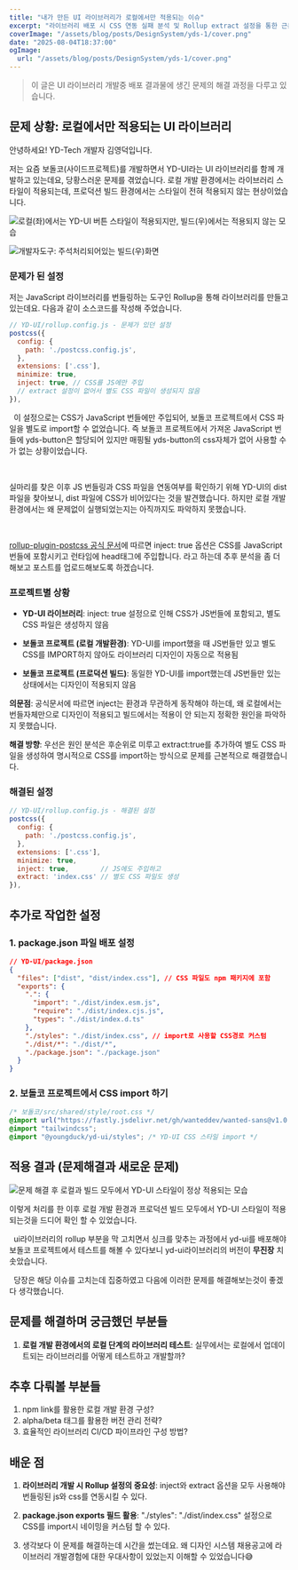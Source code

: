 ```yaml
---
title: "내가 만든 UI 라이브러리가 로컬에서만 적용되는 이슈"
excerpt: "라이브러리 배포 시 CSS 연동 실패 분석 및 Rollup extract 설정을 통한 근본적 해결"
coverImage: "/assets/blog/posts/DesignSystem/yds-1/cover.png"
date: "2025-08-04T18:37:00"
ogImage:
  url: "/assets/blog/posts/DesignSystem/yds-1/cover.png"
---
```


> 이 글은 UI 라이브러리 개발중 배포 결과물에 생긴 문제의 해결 과정을 다루고 있습니다.

## 문제 상황: 로컬에서만 적용되는 UI 라이브러리

안녕하세요! YD-Tech 개발자 김영덕입니다.
&nbsp;

저는 요즘 보돌코(사이드프로젝트)를 개발하면서 YD-UI라는 UI 라이브러리를 함께 개발하고 있는데요, 당황스러운 문제를 겪었습니다. 로컬 개발 환경에서는 라이브러리 스타일이 적용되는데, 프로덕션 빌드 환경에서는 스타일이 전혀 적용되지 않는 현상이었습니다.
&nbsp;

![로컬(좌)에서는 YD-UI 버튼 스타일이 적용되지만, 빌드(우)에서는 적용되지 않는 모습](/assets/blog/posts/DesignSystem/yds-1/1.png)

![개발자도구: 주석처리되어있는 빌드(우)화면](/assets/blog/posts/DesignSystem/yds-1/3.png)

### 문제가 된 설정

저는 JavaScript 라이브러리를 번들링하는 도구인 Rollup을 통해 라이브러리를 만들고 있는데요. 다음과 같이 소스코드를 작성해 주었습니다.

```javascript
// YD-UI/rollup.config.js - 문제가 있던 설정
postcss({
  config: {
    path: './postcss.config.js',
  },
  extensions: ['.css'],
  minimize: true,
  inject: true, // CSS를 JS에만 주입
  // extract 설정이 없어서 별도 CSS 파일이 생성되지 않음
}),
```

&nbsp;
이 설정으로는 CSS가 JavaScript 번들에만 주입되어, 보돌코 프로젝트에서 CSS 파일을 별도로 import할 수 없었습니다. 즉 보돌코 프로젝트에서 가져온 JavaScript 번들에 yds-button은 할당되어 있지만 매핑될 yds-button의 css자체가 없어 사용할 수가 없는 상황이었습니다.

&nbsp;

실마리를 찾은 이후 JS 번들링과 CSS 파일을 연동여부를 확인하기 위해 YD-UI의 dist 파일을 찾아보니, dist 파일에 CSS가 비어있다는 것을 발견했습니다. 하지만 로컬 개발환경에서는 왜 문제없이 실행되었는지는 아직까지도 파악하지 못했습니다.

&nbsp;

[rollup-plugin-postcss 공식 문서](https://github.com/egoist/rollup-plugin-postcss)에 따르면 inject: true 옵션은 CSS를 JavaScript 번들에 포함시키고 런타임에 head태그에 주입합니다. 라고 하는데 추후 분석을 좀 더 해보고 포스트를 업로드해보도록 하겠습니다.

### 프로젝트별 상황

- **YD-UI 라이브러리**: inject: true 설정으로 인해 CSS가 JS번들에 포함되고, 별도 CSS 파일은 생성하지 않음

- **보돌코 프로젝트 (로컬 개발환경)**: YD-UI를 import했을 때 JS번들만 있고 별도CSS를 IMPORT하지 않아도 라이브러리 디자인이 자동으로 적용됨

- **보돌코 프로젝트 (프로덕션 빌드)**: 동일한 YD-UI를 import했는데 JS번들만 있는 상태에서는 디자인이 적용되지 않음

**의문점**: 공식문서에 따르면 inject는 환경과 무관하게 동작해야 하는데, 왜 로컬에서는 번들자체만으로 디자인이 적용되고 빌드에서는 적용이 안 되는지 정확한 원인을 파악하지 못했습니다.

**해결 방향**: 우선은 원인 분석은 후순위로 미루고 extract:true를 추가하여 별도 CSS 파일을 생성하여 명시적으로 CSS를 import하는 방식으로 문제를 근본적으로 해결했습니다.

### 해결된 설정

```javascript
// YD-UI/rollup.config.js - 해결된 설정
postcss({
  config: {
    path: './postcss.config.js',
  },
  extensions: ['.css'],
  minimize: true,
  inject: true,        // JS에도 주입하고
  extract: 'index.css' // 별도 CSS 파일도 생성
}),
```

## 추가로 작업한 설정

### 1. package.json 파일 배포 설정

```json
// YD-UI/package.json
{
  "files": ["dist", "dist/index.css"], // CSS 파일도 npm 패키지에 포함
  "exports": {
    ".": {
      "import": "./dist/index.esm.js",
      "require": "./dist/index.cjs.js",
      "types": "./dist/index.d.ts"
    },
    "./styles": "./dist/index.css", // import로 사용할 CSS경로 커스텀
    "./dist/*": "./dist/*",
    "./package.json": "./package.json"
  }
}
```

### 2. 보돌코 프로젝트에서 CSS import 하기

```css
/* 보돌코/src/shared/style/root.css */
@import url("https://fastly.jsdelivr.net/gh/wanteddev/wanted-sans@v1.0.1/packages/wanted-sans/fonts/webfonts/variable/split/WantedSansVariable.min.css");
@import "tailwindcss";
@import "@youngduck/yd-ui/styles"; /* YD-UI CSS 스타일 import */
```

## 적용 결과 (문제해결과 새로운 문제)

![문제 해결 후 로컬과 빌드 모두에서 YD-UI 스타일이 정상 적용되는 모습](/assets/blog/posts/DesignSystem/yds-1/2.png)

이렇게 처리를 한 이후 로컬 개발 환경과 프로덕션 빌드 모두에서 YD-UI 스타일이 적용되는것을 드디어 확인 할 수 있었습니다.

&nbsp;
ui라이브러리의 rollup 부분을 막 고치면서 싱크를 맞추는 과정에서 yd-ui를 배포해야 보돌코 프로젝트에서 테스트를 해볼 수 있다보니 yd-ui라이브러리의 버전이 **무진장** 치솟았습니다.

&nbsp;
당장은 해당 이슈를 고치는데 집중하였고 다음에 이러한 문제를 해결해보는것이 좋겠다 생각했습니다.

## 문제를 해결하며 궁금했던 부분들

1. **로컬 개발 환경에서의 로컬 단계의 라이브러리 테스트**: 실무에서는 로컬에서 업데이트되는 라이브러리를 어떻게 테스트하고 개발할까?

## 추후 다뤄볼 부분들

1. npm link를 활용한 로컬 개발 환경 구성?
2. alpha/beta 태그를 활용한 버전 관리 전략?
3. 효율적인 라이브러리 CI/CD 파이프라인 구성 방법?

## 배운 점

1. **라이브러리 개발 시 Rollup 설정의 중요성**: inject와 extract 옵션을 모두 사용해야 번들링된 js와 css를 연동시킬 수 있다.

2. **package.json exports 필드 활용**: "./styles": "./dist/index.css" 설정으로 CSS를 import시 네이밍을 커스텀 할 수 있다.

3. 생각보다 이 문제를 해결하는데 시간을 썼는데요. 왜 디자인 시스템 채용공고에 라이브러리 개발경험에 대한 우대사항이 있었는지 이해할 수 있었습니다😅
